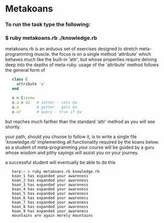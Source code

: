 
# Metakoans

### To run the task type the following:
### $ ruby metakoans.rb ./knowledge.rb

 metakoans.rb is an arduous set of exercises designed to stretch meta-programming muscle.  the focus is on a single method 'attribute' which behaves much like the built-in 'attr', but whose properties require delving deep into the depths of meta-ruby.  usage of the 'attribute' method follows the general form of
```ruby
   class C
     attribute 'a'
   end

   o = C::new
   o.a = 42   # setter - sets @a
   o.a        # getter - gets @a
   o.a?       # query - true if @a
```
 but reaches much farther than the standard 'attr' method as you will see shortly.

 your path, should you choose to follow it, is to write a single file 'knowledge.rb' implementing all functionality required by the koans below. as a student of meta-programming your course will be guided by a guru whose wisdom and pithy sayings will assist you on your journey.

 a successful student will eventually be able to do this
```
   harp:~ > ruby metakoans.rb knowledge.rb
   koan_1 has expanded your awareness
   koan_2 has expanded your awareness
   koan_3 has expanded your awareness
   koan_4 has expanded your awareness
   koan_5 has expanded your awareness
   koan_6 has expanded your awareness
   koan_7 has expanded your awareness
   koan_8 has expanded your awareness
   koan_9 has expanded your awareness
   mountains are again merely mountains
```
